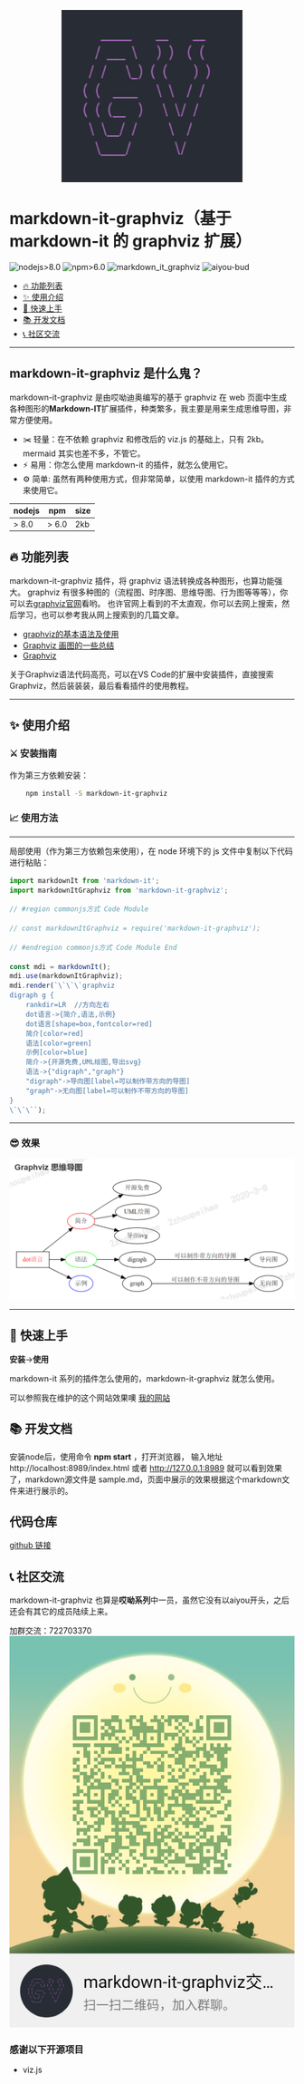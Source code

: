 <p align="center">
    <img src="./sources/logo.png" alt="Image" width="320" height="304"/>
</p>

# markdown-it-graphviz（基于 markdown-it 的 graphviz 扩展）

![nodejs>8.0](https://img.shields.io/badge/nodejs-%3E%208.0-brightgreen.svg?id=markdown-it-graphviz)
![npm>6.0](https://img.shields.io/badge/npm-%20%3E%206.0-brightgreen.svg?id=markdown-it-graphviz)
![markdown_it_graphviz](https://img.shields.io/badge/markdown_it_graphviz-1.0.0-brightgreen.svg?id=markdown-it-graphviz)
![aiyou-bud](https://img.shields.io/badge/aiyou-bud-brightgreen.svg?id=markdown-it-graphviz)

- [🔥 功能列表](#功能列表)
- [✨ 使用介绍](#使用介绍)
- [🚀 快速上手](#快速上手)
- [📚 开发文档](#开发文档)
- [📞 社区交流](#社区交流)

---

## markdown-it-graphviz 是什么鬼？

markdown-it-graphviz 是由哎呦迪奥编写的基于 graphviz 在 web 页面中生成各种图形的**Markdown-IT**扩展插件，种类繁多，我主要是用来生成思维导图，非常方便使用。

- ✂️ 轻量：在不依赖 graphviz 和修改后的 viz.js 的基础上，只有 2kb。mermaid 其实也差不多，不管它。
- ⚡ 易用：你怎么使用 markdown-it 的插件，就怎么使用它。
- ⚙️️ 简单: 虽然有两种使用方式，但非常简单，以使用 markdown-it 插件的方式来使用它。

| nodejs | npm   | size |
| ------ | ----- | ---- |
| > 8.0  | > 6.0 | 2kb  |

## 🔥 功能列表

markdown-it-graphviz 插件，将 graphviz 语法转换成各种图形，也算功能强大。
graphviz 有很多种图的（流程图、时序图、思维导图、行为图等等等），你可以去[graphviz官网](http://www.graphviz.org/documentation/)看哟。
也许官网上看到的不太直观，你可以去网上搜索，然后学习，也可以参考我从网上搜索到的几篇文章。

- [graphviz的基本语法及使用](https://blog.csdn.net/mouday/article/details/80902992?depth_1-utm_source=distribute.pc_relevant.none-task&utm_source=distribute.pc_relevant.none-task)
- [Graphviz 画图的一些总结](https://www.cnblogs.com/shuqin/p/11897207.html)
- [Graphviz](https://www.jianshu.com/p/79f1a4acd2f2)

关于Graphviz语法代码高亮，可以在VS Code的扩展中安装插件，直接搜索 Graphviz，然后装装装，最后看看插件的使用教程。

---

## ✨ 使用介绍

### ⚔️ 安装指南

作为第三方依赖安装：

```bash
    npm install -S markdown-it-graphviz
```

### 📈 使用方法

---

局部使用（作为第三方依赖包来使用），在 node 环境下的 js 文件中复制以下代码进行粘贴：

```javascript
import markdownIt from 'markdown-it';
import markdownItGraphviz from 'markdown-it-graphviz';

// #region commonjs方式 Code Module

// const markdownItGraphviz = require('markdown-it-graphviz');

// #endregion commonjs方式 Code Module End

const mdi = markdownIt();
mdi.use(markdownItGraphviz);
mdi.render(`\`\`\`graphviz
digraph g {
	rankdir=LR  //方向左右
	dot语言->{简介,语法,示例}
	dot语言[shape=box,fontcolor=red]
	简介[color=red]
	语法[color=green]
	示例[color=blue]
	简介->{开源免费,UML绘图,导出svg}
	语法->{"digraph","graph"}
	"digraph"->导向图[label=可以制作带方向的导图]
	"graph"->无向图[label=可以制作不带方向的导图]
}
\`\`\``);
```

---

### 😎 效果

![思维导图](./sources/20200308071434.png)


---

## 🚀 快速上手

**安装**->**使用**

markdown-it 系列的插件怎么使用的，markdown-it-graphviz 就怎么使用。

可以参照我在维护的这个网站效果噢 [我的网站](http://www.hao6.website:1000/#graphviz-%E6%80%9D%E7%BB%B4%E5%AF%BC%E5%9B%BE)

## 📚 开发文档

安装node后，使用命令 **npm start** ，打开浏览器，
输入地址 http://localhost:8989/index.html 或者 http://127.0.0.1:8989
就可以看到效果了，markdown源文件是 sample.md，页面中展示的效果根据这个markdown文件来进行展示的。


## 代码仓库

[github 链接](https://github.com/aiyoudiao/markdown-it-graphviz)

## 📞 社区交流

markdown-it-graphviz 也算是**哎呦系列**中一员，虽然它没有以aiyou开头，之后还会有其它的成员陆续上来。

加群交流：722703370
![qq群](./sources/20200228230627.png)

### 感谢以下开源项目

- viz.js
